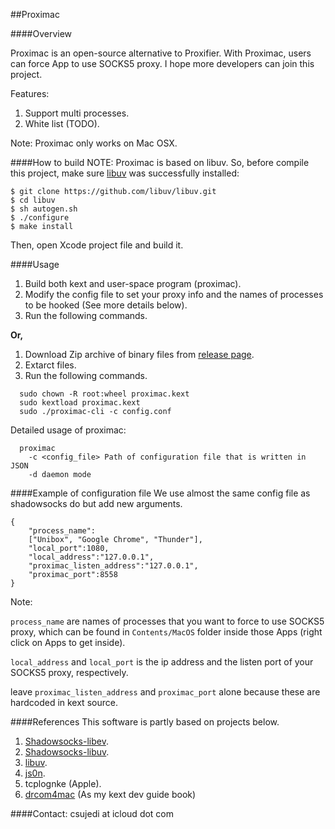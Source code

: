 ##Proximac


####Overview

Proximac is an open-source alternative to Proxifier. With Proximac, users can force App to use SOCKS5 proxy. I hope more developers can join this project.

Features:

1. Support multi processes.
2. White list (TODO).

Note: Proximac only works on Mac OSX.

####How to build
NOTE: Proximac is based on libuv. So, before compile this project, make sure [libuv](https://github.com/libuv/libuv) was successfully installed:

	$ git clone https://github.com/libuv/libuv.git
	$ cd libuv
	$ sh autogen.sh
	$ ./configure
	$ make install

Then, open Xcode project file and build it.

####Usage
1. Build both kext and user-space program (proximac).
2. Modify the config file to set your proxy info and the names of processes to be hooked (See more details below).
3. Run the following commands.

**Or,** 

1. Download Zip archive of binary files from [release page](https://github.com/csujedihy/proximac/releases).
2. Extarct files.
2. Run the following commands.


```
  sudo chown -R root:wheel proximac.kext
  sudo kextload proximac.kext
  sudo ./proximac-cli -c config.conf
```
Detailed usage of proximac:

```
  proximac
    -c <config_file> Path of configuration file that is written in JSON
    -d daemon mode
```
####Example of configuration file
We use almost the same config file as shadowsocks do but add new arguments.

```
{
    "process_name":
    ["Unibox", "Google Chrome", "Thunder"], 
    "local_port":1080,
    "local_address":"127.0.0.1",
    "proximac_listen_address":"127.0.0.1",
    "proximac_port":8558
}
```
Note: 

```process_name``` are names of processes that you want to force to use SOCKS5 proxy, which can be found in ```Contents/MacOS``` folder inside those Apps (right click on Apps to get inside).

```local_address``` and ```local_port``` is the ip address and the listen port of your SOCKS5 proxy, respectively. 

leave ```proximac_listen_address``` and ```proximac_port``` alone because these are hardcoded in kext source. 


####References
This software is partly based on projects below.

1. [Shadowsocks-libev](https://github.com/shadowsocks/shadowsocks-libev).
2. [Shadowsocks-libuv](https://github.com/dndx/shadowsocks-libuv).
3. [libuv](https://github.com/libuv/libuv).
4. [js0n](https://github.com/quartzjer/js0n).
5. tcplognke (Apple).
6. [drcom4mac](https://code.google.com/p/drcom4mac/) (As my kext dev guide book)

####Contact:
csujedi at icloud dot com